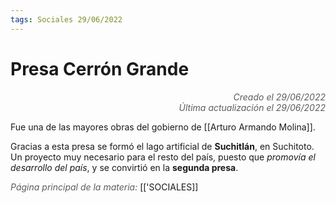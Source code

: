 ```yaml
---
tags: Sociales 29/06/2022
---
```


# Presa Cerrón Grande
<div style="text-align: right; opacity: 0.7; font-style: italic;">Creado el 29/06/2022</div>
<div style="text-align: right; opacity: 0.7; font-style: italic;">Última actualización el 29/06/2022</div>

Fue una de las mayores obras del gobierno de [[Arturo Armando Molina]].

Gracias a esta presa se formó el lago artificial de **Suchitlán**, en Suchitoto. Un proyecto muy necesario para el resto del país, puesto que *promovía el desarrollo del país*, y se convirtió en la **segunda presa**.

<span style="opacity: 0.7; font-style: italic;">Página principal de la materia:</span> [['SOCIALES]]